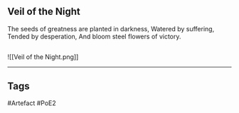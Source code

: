 ## Veil of the Night
The seeds of greatness are planted in darkness,
Watered by suffering,
Tended by desperation,
And bloom steel flowers of victory.
##
![[Veil of the Night.png]]

---
## Tags
#Artefact
#PoE2